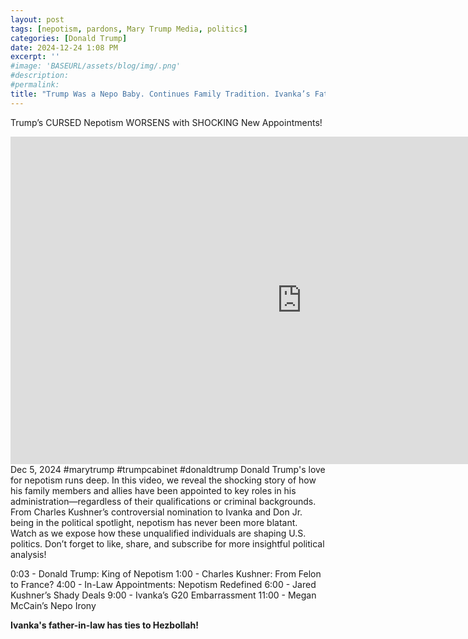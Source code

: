 ```yaml
---
layout: post
tags: [nepotism, pardons, Mary Trump Media, politics]
categories: [Donald Trump]
date: 2024-12-24 1:08 PM
excerpt: ''
#image: 'BASEURL/assets/blog/img/.png'
#description:
#permalink:
title: "Trump Was a Nepo Baby. Continues Family Tradition. Ivanka’s Father-In-Laws Has Ties to Hezbollah"
---
```



Trump’s CURSED Nepotism WORSENS with SHOCKING New Appointments!

<iframe width="932" height="524" src="https://www.youtube.com/embed/L6IbyYSBmEE?list=TLPQMjQxMjIwMjQ1z71c3NlHaw" title="Trump’s CURSED Nepotism WORSENS with SHOCKING New Appointments!" frameborder="0" allow="accelerometer; autoplay; clipboard-write; encrypted-media; gyroscope; picture-in-picture; web-share" referrerpolicy="strict-origin-when-cross-origin" allowfullscreen></iframe>
Dec 5, 2024  #marytrump #trumpcabinet #donaldtrump
Donald Trump's love for nepotism runs deep. In this video, we reveal the shocking story of how his family members and allies have been appointed to key roles in his administration—regardless of their qualifications or criminal backgrounds. From Charles Kushner’s controversial nomination to Ivanka and Don Jr. being in the political spotlight, nepotism has never been more blatant. Watch as we expose how these unqualified individuals are shaping U.S. politics. Don’t forget to like, share, and subscribe for more insightful political analysis!

0:03 - Donald Trump: King of Nepotism
1:00 - Charles Kushner: From Felon to France?
4:00 - In-Law Appointments: Nepotism Redefined
6:00 - Jared Kushner’s Shady Deals
9:00 - Ivanka’s G20 Embarrassment
11:00 - Megan McCain’s Nepo Irony

**Ivanka's father-in-law has ties to Hezbollah!**

